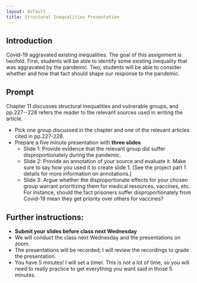 ```yaml
---
layout: default
title: Structural Inequalities Presentation
---
```


## Introduction
Covid-19 aggravated existing inequalities. The goal of this assignment is twofold. First, students will be able to identify some existing inequality that was aggravated by the pandemic. Two, students will be able to consider whether and how that fact should shape our response to the pandemic. 

## Prompt
Chapter 11 discusses structural inequalities and vulnerable groups, and pp.227--228 refers the reader to the relevant sources used in writing the article. 

+ Pick one group discussed in the chapter and one of the relevant articles cited in pp.227-228. 
+ Prepare a five minute presentation with **three slides**
	+ Slide 1: Provide evidence that the relevant group did suffer disproportionately during the pandemic. 
	+ Slide 2: Provide an annotation of your source and evaluate it. Make sure to say how you used it to create slide 1. (See the project part 1 details for more information on annotations.)
	+ Slide 3: Argue whether the disproportionate effects for your chosen group warrant prioritizing them for medical resources, vaccines, etc. For instance, should the fact prisoners suffer disproportionately from Covid-19 mean they get priority over others for vaccines? 


## Further instructions:

+ **Submit your slides before class next Wednesday**
+ We will conduct the class next Wednesday and the presentations on zoom.
+ The presentations will be recorded; I will review the recordings to grade the presentation.
+ You have 5 minutes! I will set a timer. This is not a lot of time, so you will need to really practice to get everything you want said in those 5 minutes.